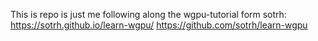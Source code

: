 This is repo is just me following along the wgpu-tutorial form sotrh: 
https://sotrh.github.io/learn-wgpu/
https://github.com/sotrh/learn-wgpu
